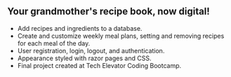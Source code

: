 ## Your grandmother's recipe book, now digital!

* Add recipes and ingredients to a database.
* Create and customize weekly meal plans, setting and removing recipes for each meal of the day.
* User registration, login, logout, and authentication.
* Appearance styled with razor pages and CSS.
* Final project created at Tech Elevator Coding Bootcamp.

